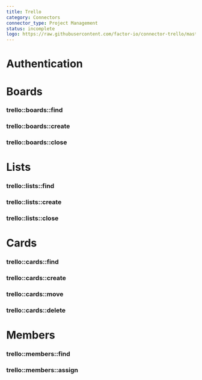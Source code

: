 ```yaml
---
title: Trello
category: Connectors
connector_type: Project Management
status: incomplete
logo: https://raw.githubusercontent.com/factor-io/connector-trello/master/logo.png
---
```

# Authentication

# Boards
### trello::boards::find
### trello::boards::create
### trello::boards::close

# Lists
### trello::lists::find
### trello::lists::create
### trello::lists::close

# Cards
### trello::cards::find
### trello::cards::create
### trello::cards::move
### trello::cards::delete

# Members
### trello::members::find
### trello::members::assign